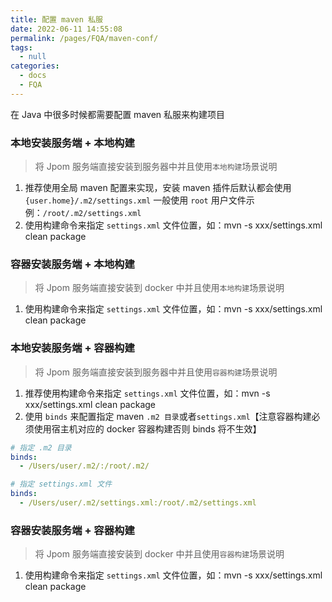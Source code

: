 ```yaml
---
title: 配置 maven 私服
date: 2022-06-11 14:55:08
permalink: /pages/FQA/maven-conf/
tags: 
  - null
categories: 
  - docs
  - FQA
---
```


在 Java 中很多时候都需要配置 maven 私服来构建项目

### 本地安装服务端 + 本地构建

> 将 Jpom 服务端直接安装到服务器中并且使用`本地构建`场景说明

1. 推荐使用全局 maven 配置来实现，安装 maven 插件后默认都会使用 `{user.home}/.m2/settings.xml` 一般使用 `root` 用户文件示例：`/root/.m2/settings.xml`
2. 使用构建命令来指定 `settings.xml` 文件位置，如：mvn -s xxx/settings.xml clean package

### 容器安装服务端 + 本地构建

> 将 Jpom 服务端直接安装到 docker 中并且使用`本地构建`场景说明

1. 使用构建命令来指定 `settings.xml` 文件位置，如：mvn -s xxx/settings.xml clean package

### 本地安装服务端 + 容器构建

> 将 Jpom 服务端直接安装到服务器中并且使用`容器构建`场景说明

1. 推荐使用构建命令来指定 `settings.xml` 文件位置，如：mvn -s xxx/settings.xml clean package
2. 使用 `binds` 来配置指定 maven `.m2 目录`或者`settings.xml`【注意容器构建必须使用宿主机对应的 docker 容器构建否则 binds 将不生效】

```yaml
# 指定 .m2 目录
binds:
  - /Users/user/.m2/:/root/.m2/
```

```yaml
# 指定 settings.xml 文件
binds:
  - /Users/user/.m2/settings.xml:/root/.m2/settings.xml
```

### 容器安装服务端 + 容器构建

> 将 Jpom 服务端直接安装到 docker 中并且使用`容器构建`场景说明

1. 使用构建命令来指定 `settings.xml` 文件位置，如：mvn -s xxx/settings.xml clean package